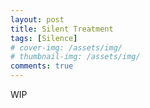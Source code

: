```yaml
---
layout: post
title: Silent Treatment
tags: [Silence]
# cover-img: /assets/img/
# thumbnail-img: /assets/img/
comments: true
---
```

WIP
